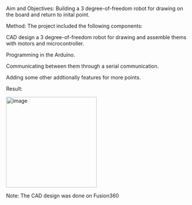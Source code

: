

Aim and Objectives:
Building a 3 degree-of-freedom robot for drawing on the board and return to inital point.

Method:
The project included the following components:

CAD design a 3 degree-of-freedom robot for drawing and assemble thems with motors and microcontroller.

Programming in the Arduino.

Communicating between them through a serial communication.

Adding some other addtionally features for more points.

Result:

<img width="248" alt="image" src="https://github.com/user-attachments/assets/c44212d2-acf6-422e-8108-8b082c0af7b4" />





Note:
The CAD design was done on Fusion360

